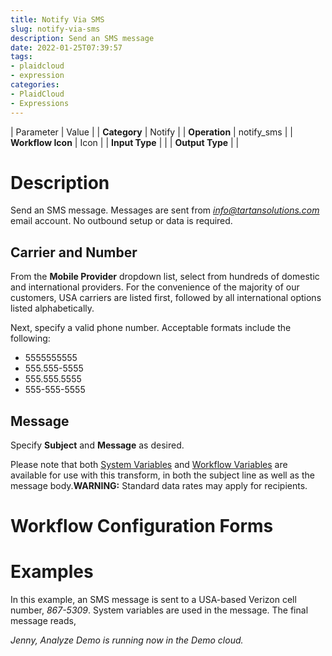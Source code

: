 ```yaml
---
title: Notify Via SMS
slug: notify-via-sms
description: Send an SMS message
date: 2022-01-25T07:39:57
tags:
- plaidcloud
- expression
categories:
- PlaidCloud
- Expressions
---
```





| Parameter | Value |
| **Category** | Notify |
| **Operation** | notify\_sms |
| **Workflow Icon** | Icon |
| **Input Type** |  |
| **Output Type** |  |

# Description


Send an SMS message. Messages are sent from *[info@tartansolutions.com](mailto:info@tartansolutions.com)* email account. No outbound setup or data is required.



## Carrier and Number


From the **Mobile Provider** dropdown list, select from hundreds of domestic and international providers. For the convenience of the majority of our customers, USA carriers are listed first, followed by all international options listed alphabetically.


Next, specify a valid phone number. Acceptable formats include the following:


* 5555555555
* 555.555-5555
* 555.555.5555
* 555-555-5555

## Message


Specify **Subject** and **Message** as desired.


Please note that both [System Variables](https://plaidcloud.com/docs/plaidcloud/workflows/transforms/common_features#system-variables) and [Workflow Variables](https://plaidcloud.com/docs/plaidcloud/workflows/transforms/common_features#model-variables) are available for use with this transform, in both the subject line as well as the message body.**WARNING:** Standard data rates may apply for recipients.



# Workflow Configuration Forms



# Examples


In this example, an SMS message is sent to a USA-based Verizon cell number, *867-5309*. System variables are used in the message. The final message reads, 



*Jenny, Analyze Demo is running now in the Demo cloud.*

